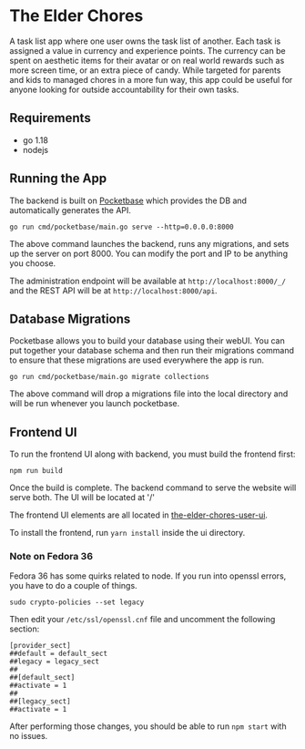 # The Elder Chores

A task list app where one user owns the task list of another. Each task is assigned a value in
currency and experience points. The currency can be spent on aesthetic items for their avatar
or on real world rewards such as more screen time, or an extra piece of candy. While targeted
for parents and kids to managed chores in a more fun way, this app could be useful for anyone
looking for outside accountability for their own tasks.

## Requirements

   - go 1.18
   - nodejs

## Running the App

The backend is built on [Pocketbase](https://www.pocketbase.io) which provides the DB and automatically
generates the API.

    go run cmd/pocketbase/main.go serve --http=0.0.0.0:8000

The above command launches the backend, runs any migrations, and sets up the server on port 8000. You can
modify the port and IP to be anything you choose.

The administration endpoint will be available at `http://localhost:8000/_/` and the REST API will be at
`http://localhost:8000/api`.

## Database Migrations

Pocketbase allows you to build your database using their webUI. You can put together your database schema
and then run their migrations command to ensure that these migrations are used everywhere the app is run.

    go run cmd/pocketbase/main.go migrate collections

The above command will drop a migrations file into the local directory and will be run whenever you launch
pocketbase.

## Frontend UI

To run the frontend UI along with backend, you must build the frontend first:

    npm run build

Once the build is complete. The backend command to serve the website will serve both. The UI will be located at
'/'

The frontend UI elements are all located in [the-elder-chores-user-ui](./the-elder-chores-user-ui/).

To install the frontend, run `yarn install` inside the ui directory.

### Note on Fedora 36

Fedora 36 has some quirks related to node. If you run into openssl errors, you have to do a couple of things.

    sudo crypto-policies --set legacy

Then edit your `/etc/ssl/openssl.cnf` file and uncomment the following section:

    [provider_sect]
    ##default = default_sect
    ##legacy = legacy_sect
    ##
    ##[default_sect]
    ##activate = 1
    ##
    ##[legacy_sect]
    ##activate = 1

After performing those changes, you should be able to run `npm start` with no issues.

